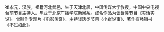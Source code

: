 

崔永元，汉族，祖籍河北武邑，生于天津北辰，中国传媒大学教授，中国中央电视台前节目主持人。毕业于北京广播学院新闻系。成名作品为谈话类节目《实话实说》。曾制作专题片《电影传奇》，主持谈话类节目《小崔说事》，著作有畅销书《不过如此》。


